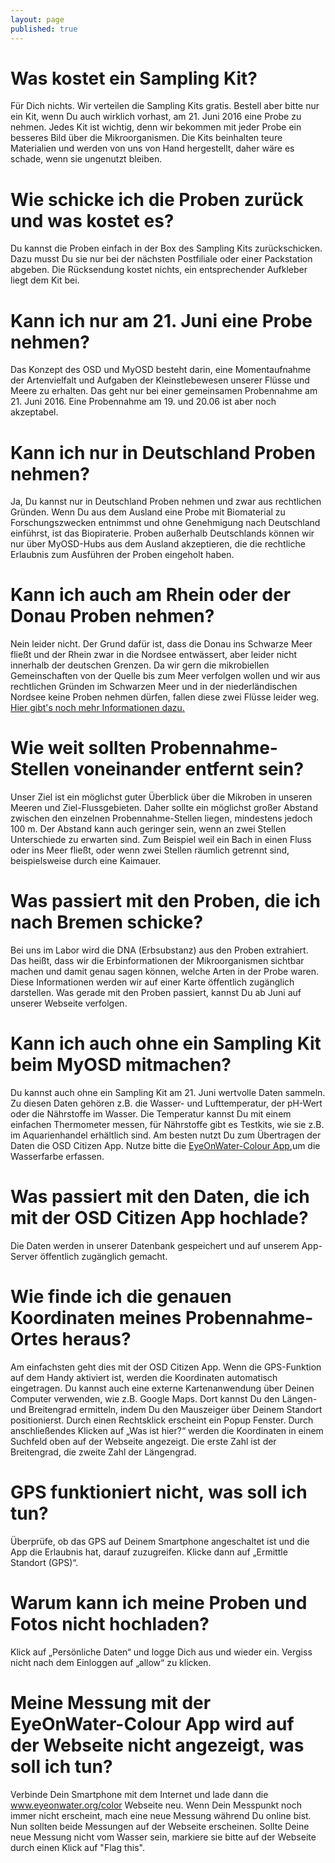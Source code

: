 ```yaml
---
layout: page
published: true
---
```



# Was kostet ein Sampling Kit?
Für Dich nichts. Wir verteilen die Sampling Kits gratis. Bestell aber bitte nur ein Kit, wenn Du auch wirklich vorhast, am 21. Juni 2016 eine Probe zu nehmen. Jedes Kit ist wichtig, denn wir bekommen mit jeder Probe ein besseres Bild über die Mikroorganismen. Die Kits beinhalten teure Materialien und werden von uns von Hand hergestellt, daher wäre es schade, wenn sie ungenutzt bleiben.

# Wie schicke ich die Proben zurück und was kostet es?
Du kannst die Proben einfach in der Box des Sampling Kits zurückschicken. Dazu musst Du sie nur bei der nächsten Postfiliale oder einer Packstation abgeben. Die Rücksendung kostet nichts, ein entsprechender Aufkleber liegt dem Kit bei.

# Kann ich nur am 21. Juni eine Probe nehmen?
Das Konzept des OSD und MyOSD besteht darin, eine Momentaufnahme der Artenvielfalt und Aufgaben der Kleinstlebewesen unserer Flüsse und Meere zu erhalten. Das geht nur bei einer gemeinsamen Probennahme am 21. Juni 2016. Eine Probennahme am 19. und 20.06 ist aber noch akzeptabel.

# Kann ich nur in Deutschland Proben nehmen?
Ja, Du kannst nur in Deutschland Proben nehmen und zwar aus rechtlichen Gründen. Wenn Du aus dem Ausland eine Probe mit Biomaterial zu Forschungszwecken entnimmst und ohne Genehmigung nach Deutschland einführst, ist das Biopiraterie. Proben außerhalb Deutschlands können wir nur über MyOSD-Hubs aus dem Ausland akzeptieren, die die rechtliche Erlaubnis zum Ausführen der Proben eingeholt haben.

# Kann ich auch am Rhein oder der Donau Proben nehmen?
Nein leider nicht. Der Grund dafür ist, dass die Donau ins Schwarze Meer fließt und der Rhein zwar in die Nordsee entwässert, aber leider nicht innerhalb der deutschen Grenzen. Da wir gern die mikrobiellen Gemeinschaften von der Quelle bis zum Meer verfolgen wollen und wir aus rechtlichen Gründen im Schwarzen Meer und in der niederländischen Nordsee keine Proben nehmen dürfen, fallen diese zwei Flüsse leider weg. [Hier gibt's noch mehr Informationen dazu.](/faq/rhein-donau/)

# Wie weit sollten Probennahme-Stellen voneinander entfernt sein?
Unser Ziel ist ein möglichst guter Überblick über die Mikroben in unseren Meeren und Ziel-Flussgebieten. Daher sollte ein möglichst großer Abstand zwischen den einzelnen Probennahme-Stellen liegen, mindestens jedoch 100 m. Der Abstand kann auch geringer sein, wenn an zwei Stellen Unterschiede zu erwarten sind. Zum Beispiel weil ein Bach in einen Fluss oder ins Meer fließt, oder wenn zwei Stellen räumlich getrennt sind, beispielsweise durch eine Kaimauer.

# Was passiert mit den Proben, die ich nach Bremen schicke?
Bei uns im Labor wird die DNA (Erbsubstanz) aus den Proben extrahiert. Das heißt, dass wir die Erbinformationen der Mikroorganismen sichtbar machen und damit genau sagen können, welche Arten in der Probe waren. Diese Informationen werden wir auf einer Karte öffentlich zugänglich darstellen. Was gerade mit den Proben passiert, kannst Du ab Juni auf unserer Webseite verfolgen.

# Kann ich auch ohne ein Sampling Kit beim MyOSD mitmachen?
Du kannst auch ohne ein Sampling Kit am 21. Juni wertvolle Daten sammeln. Zu diesen Daten gehören z.B. die Wasser- und Lufttemperatur, der pH-Wert oder die Nährstoffe im Wasser. Die Temperatur kannst Du mit einem einfachen Thermometer messen, für Nährstoffe gibt es Testkits, wie sie z.B. im Aquarienhandel erhältlich sind. Am besten nutzt Du zum Übertragen der Daten die OSD Citizen App. Nutze bitte die [EyeOnWater-Colour App](http://www.eyeonwater.org/color),um die Wasserfarbe erfassen.  

# Was passiert mit den Daten, die ich mit der OSD Citizen App hochlade?
Die Daten werden in unserer Datenbank gespeichert und auf unserem App-Server öffentlich zugänglich gemacht. 

# Wie finde ich die genauen Koordinaten meines Probennahme-Ortes heraus?
Am einfachsten geht dies mit der OSD Citizen App. Wenn die GPS-Funktion auf dem Handy aktiviert ist, werden die Koordinaten automatisch eingetragen. Du kannst auch eine externe Kartenanwendung über Deinen Computer verwenden, wie z.B. Google Maps. Dort kannst Du den Längen- und Breitengrad ermitteln, indem Du den Mauszeiger über Deinem Standort positionierst. Durch einen Rechtsklick erscheint ein Popup Fenster. Durch anschließendes Klicken auf „Was ist hier?“ werden die Koordinaten in einem Suchfeld oben auf der Webseite angezeigt. Die erste Zahl ist der Breitengrad, die zweite Zahl der Längengrad.

# GPS funktioniert nicht, was soll ich tun?
Überprüfe, ob das GPS auf Deinem Smartphone angeschaltet ist und die App die Erlaubnis hat, darauf zuzugreifen. Klicke dann auf „Ermittle Standort (GPS)“.

# Warum kann ich meine Proben und Fotos nicht hochladen?
Klick auf „Persönliche Daten“ und logge Dich aus und wieder ein. Vergiss nicht nach dem Einloggen auf „allow“ zu klicken.

# Meine Messung mit der EyeOnWater-Colour App wird auf der Webseite nicht angezeigt, was soll ich tun?
Verbinde Dein Smartphone mit dem Internet und lade dann die www.eyeonwater.org/color Webseite neu. Wenn Dein Messpunkt noch immer nicht erscheint, mach eine neue Messung während Du online bist. Nun sollten beide Messungen auf der Webseite erscheinen. Sollte Deine neue Messung nicht vom Wasser sein, markiere sie bitte auf der Webseite durch einen Klick auf "Flag this".